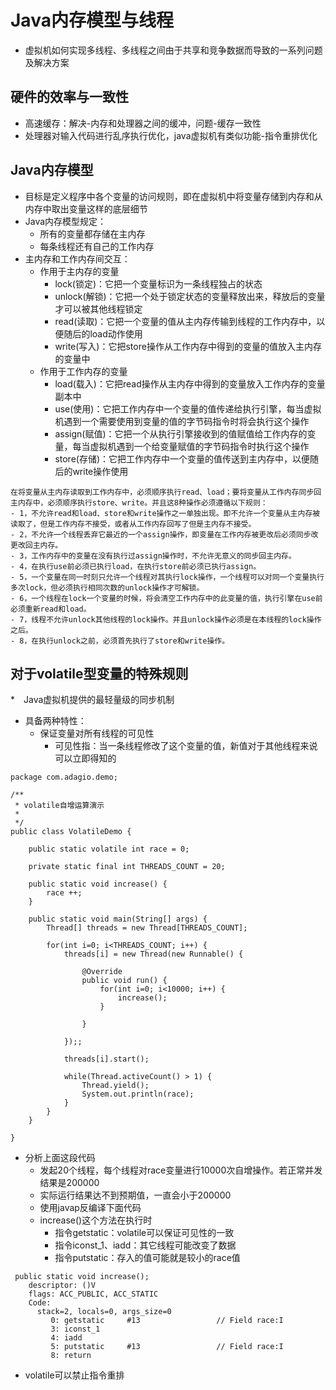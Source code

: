 # Java内存模型与线程
* 虚拟机如何实现多线程、多线程之间由于共享和竞争数据而导致的一系列问题及解决方案

## 硬件的效率与一致性
* 高速缓存：解决-内存和处理器之间的缓冲，问题-缓存一致性
* 处理器对输入代码进行乱序执行优化，java虚拟机有类似功能-指令重排优化

## Java内存模型
* 目标是定义程序中各个变量的访问规则，即在虚拟机中将变量存储到内存和从内存中取出变量这样的底层细节
* Java内存模型规定：
	* 所有的变量都存储在主内存
	* 每条线程还有自己的工作内存
* 主内存和工作内存间交互：
	* 作用于主内存的变量
		* lock(锁定)：它把一个变量标识为一条线程独占的状态
		* unlock(解锁)：它把一个处于锁定状态的变量释放出来，释放后的变量才可以被其他线程锁定
		* read(读取)：它把一个变量的值从主内存传输到线程的工作内存中，以便随后的load动作使用
		* write(写入)：它把store操作从工作内存中得到的变量的值放入主内存的变量中
	* 作用于工作内存的变量
		* load(载入)：它把read操作从主内存中得到的变量放入工作内存的变量副本中
		* use(使用)：它把工作内存中一个变量的值传递给执行引擎，每当虚拟机遇到一个需要使用到变量的值的字节码指令时将会执行这个操作
		* assign(赋值)：它把一个从执行引擎接收到的值赋值给工作内存的变量，每当虚拟机遇到一个给变量赋值的字节码指令时执行这个操作
		* store(存储)：它把工作内存中一个变量的值传送到主内存中，以便随后的write操作使用
```
在将变量从主内存读取到工作内存中，必须顺序执行read、load；要将变量从工作内存同步回主内存中，必须顺序执行store、write。并且这8种操作必须遵循以下规则： 
- 1，不允许read和load、store和write操作之一单独出现。即不允许一个变量从主内存被读取了，但是工作内存不接受，或者从工作内存回写了但是主内存不接受。 
- 2，不允许一个线程丢弃它最近的一个assign操作，即变量在工作内存被更改后必须同步改更改回主内存。 
- 3，工作内存中的变量在没有执行过assign操作时，不允许无意义的同步回主内存。 
- 4，在执行use前必须已执行load，在执行store前必须已执行assign。 
- 5，一个变量在同一时刻只允许一个线程对其执行lock操作，一个线程可以对同一个变量执行多次lock，但必须执行相同次数的unlock操作才可解锁。 
- 6，一个线程在lock一个变量的时候，将会清空工作内存中的此变量的值，执行引擎在use前必须重新read和load。 
- 7，线程不允许unlock其他线程的lock操作。并且unlock操作必须是在本线程的lock操作之后。 
- 8，在执行unlock之前，必须首先执行了store和write操作。
```

## 对于volatile型变量的特殊规则
*　Java虚拟机提供的最轻量级的同步机制
* 具备两种特性：
	* 保证变量对所有线程的可见性
		* 可见性指：当一条线程修改了这个变量的值，新值对于其他线程来说可以立即得知的
```
package com.adagio.demo;

/**
 * volatile自增运算演示
 *
 */
public class VolatileDemo {

	public static volatile int race = 0;
	
	private static final int THREADS_COUNT = 20;
	
	public static void increase() {
		race ++;
	}
	
	public static void main(String[] args) {
		Thread[] threads = new Thread[THREADS_COUNT];
		
		for(int i=0; i<THREADS_COUNT; i++) {
			threads[i] = new Thread(new Runnable() {

				@Override
				public void run() {
					for(int i=0; i<10000; i++) {
						increase();
					}
					
				}
				
			});;
			
			threads[i].start();
			
			while(Thread.activeCount() > 1) {
				Thread.yield();
				System.out.println(race);
			}
		}
	}
	
}
```
* 分析上面这段代码
	* 发起20个线程，每个线程对race变量进行10000次自增操作。若正常并发结果是200000
	* 实际运行结果达不到预期值，一直会小于200000
	* 使用javap反编译下面代码
	* increase()这个方法在执行时
		* 指令getstatic：volatile可以保证可见性的一致
		* 指令iconst_1、iadd：其它线程可能改变了数据
		* 指令putstatic：存入的值可能就是较小的race值
```
 public static void increase();
    descriptor: ()V
    flags: ACC_PUBLIC, ACC_STATIC
    Code:
      stack=2, locals=0, args_size=0
         0: getstatic     #13                 // Field race:I
         3: iconst_1
         4: iadd
         5: putstatic     #13                 // Field race:I
         8: return
```
* volatile可以禁止指令重排







